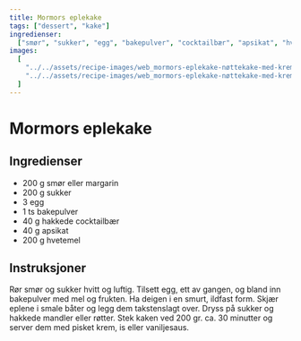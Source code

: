 ```yaml
---
title: Mormors eplekake
tags: ["dessert", "kake"]
ingredienser:
  ["smør", "sukker", "egg", "bakepulver", "cocktailbær", "apsikat", "hvetemel"]
images:
  [
    "../../assets/recipe-images/web_mormors-eplekake-nøttekake-med-krem.jpg",
    "../../assets/recipe-images/web_mormors-eplekake-nøttekake-med-krem-to.jpg",
  ]
---
```


# Mormors eplekake

## Ingredienser

- 200 g smør eller margarin
- 200 g sukker
- 3 egg
- 1 ts bakepulver
- 40 g hakkede cocktailbær
- 40 g apsikat
- 200 g hvetemel

## Instruksjoner

Rør smør og sukker hvitt og luftig. Tilsett egg, ett av gangen, og bland inn bakepulver med mel og frukten. Ha deigen i en smurt, ildfast form. Skjær eplene i smale båter og legg dem takstenslagt over. Dryss på sukker og hakkede mandler eller røtter. Stek kaken ved 200 gr. ca. 30 minutter og server dem med pisket krem, is eller vaniljesaus.

